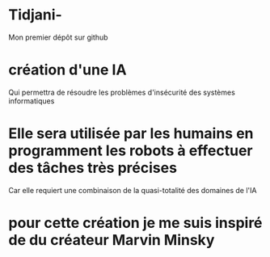 # Tidjani-
Mon premier dépôt sur github
# création d'une IA
Qui permettra de résoudre les problèmes d'insécurité des systèmes informatiques
# Elle sera utilisée par les humains en programment les robots à effectuer des tâches très précises
Car elle requiert une combinaison de la quasi-totalité des domaines de l'IA
# pour cette création je me suis inspiré de du créateur Marvin Minsky 

